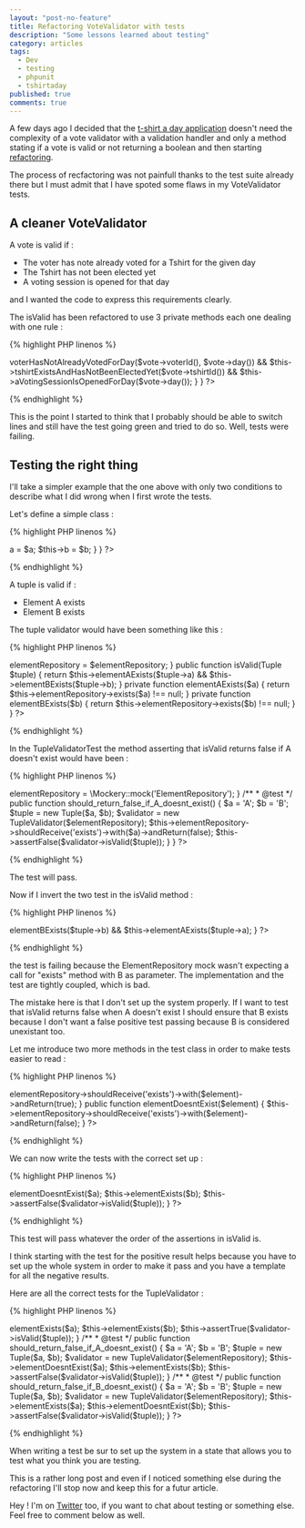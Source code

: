 ```yaml
---
layout: "post-no-feature"
title: Refactoring VoteValidator with tests
description: "Some lessons learned about testing"
category: articles
tags:
  - Dev
  - testing
  - phpunit
  - tshirtaday
published: true
comments: true
---
```


A few days ago I decided that the [t-shirt a day application](/articles/-tshirt-a-day-serie/) doesn't need the complexity of a vote validator with a validation handler and only a method stating if a vote is valid or not returning a boolean and then starting [refactoring](https://github.com/SelrahcD/tshirtaday/compare/db07728ab8ca5142ce1ed73d7ffbeb3fcdc9f8ca...b9c1b02fea17059baa69f9c6b85c280684fe82d6).

The process of recfactoring was not painfull thanks to the test suite already there but I must admit that I have spoted some flaws in my VoteValidator tests.

## A cleaner VoteValidator

A vote is valid if :

* The voter has note already voted for a Tshirt for the given day
* The Tshirt has not been elected yet
* A voting session is opened for that day

and I wanted the code to express this requirements clearly.

The isValid has been refactored to use 3 private methods each one dealing with one rule :

{% highlight PHP linenos %}
<?php
class VoteValidator
{
    public function isValid(Vote $vote)
    {
        return $this->voterHasNotAlreadyVotedForDay($vote->voterId(), $vote->day())
            && $this->tshirtExistsAndHasNotBeenElectedYet($vote->tshirtId())
            && $this->aVotingSessionIsOpenedForDay($vote->day());
    }
}
?>
{% endhighlight %}

This is the point I started to think that I probably should be able to switch lines and still have the test going green and tried to do so. Well, tests were failing.

## Testing the right thing

I'll take a simpler example that the one above with only two conditions to describe what I did wrong when I first wrote the tests.

Let's define a simple class :

{% highlight PHP linenos %}
<?php
class Tuple
{
    public $a;

    public $b;

    public function __construct($a, $b)
    {
        $this->a = $a;
        $this->b = $b;
    }
}
?>
{% endhighlight %}

A tuple is valid if :

* Element A exists
* Element B exists


The tuple validator would have been something like this :

{% highlight PHP linenos %}
<?php
class TupleValidator
{
    private $elementARepository;

    public function __construct(ElementRepository $elementRepository)
    {
        $this->elementRepository = $elementRepository;
    }

    public function isValid(Tuple $tuple)
    {
        return $this->elementAExists($tuple->a)
            && $this->elementBExists($tuple->b);
    }

    private function elementAExists($a)
    {
        return $this->elementRepository->exists($a) !== null;
    }

    private function elementBExists($b)
    {
        return $this->elementRepository->exists($b) !== null;
    }
}
?>
{% endhighlight %}

In the TupleValidatorTest the method asserting that isValid returns false if A doesn't exist would have been :

{% highlight PHP linenos %}
<?php
class TupleValidatorTest
{
    private $elementRepository;

    public function setUp()
    {
        $this->elementRepository = \Mockery::mock('ElementRepository');
    }

    /**
     * @test
     */
    public function should_return_false_if_A_doesnt_exist()
    {
        $a = 'A';
        $b = 'B';

        $tuple = new Tuple($a, $b);

        $validator = new TupleValidator($elementRepository);

        $this->elementRepository->shouldReceive('exists')->with($a)->andReturn(false);

        $this->assertFalse($validator->isValid($tuple));
    }
}
?>
{% endhighlight %}

The test will pass.

Now if I invert the two test in the isValid method :

{% highlight PHP linenos %}
<?php
// TupleValidator
public function isValid(Tuple $tuple)
{
    return $this->elementBExists($tuple->b)
        && $this->elementAExists($tuple->a);
}
?>
{% endhighlight %}

the test is failing because the ElementRepository mock wasn't expecting a call for "exists" method with B as parameter.
The implementation and the test are tightly coupled, which is bad.

The mistake here is that I don't set up the system properly. If I want to test that isValid returns false when A doesn't exist I should ensure that B exists because I don't want a false positive test passing because B is considered unexistant too.

Let me introduce two more methods in the test class in order to make tests easier to read :

{% highlight PHP linenos %}
<?php
// TupleValidatorTest
public function elementExists($element)
{
    $this->elementRepository->shouldReceive('exists')->with($element)->andReturn(true);
}

public function elementDoesntExist($element)
{
    $this->elementRepository->shouldReceive('exists')->with($element)->andReturn(false);
}
?>
{% endhighlight %}

We can now write the tests with the correct set up :

{% highlight PHP linenos %}
<?php
// TupleValidatorTest
/**
 * @test
 */
public function should_return_false_if_A_doesnt_exist()
{
    $a = 'A';
    $b = 'B';

    $tuple = new Tuple($a, $b);

    $validator = new TupleValidator($elementRepository);

    $this->elementDoesntExist($a);
    $this->elementExists($b);

    $this->assertFalse($validator->isValid($tuple));
}
?>
{% endhighlight %}

This test will pass whatever the order of the assertions in isValid is.

I think starting with the test for the positive result helps because you have to set up the whole system in order to make it pass and you have a template for all the negative results.

Here are all the correct tests for the TupleValidator :

{% highlight PHP linenos %}
<?php
// TupleValidatorTest
/**
 * @test
 */
public function should_return_true_if_A_and_B_exist()
{
    $a = 'A';
    $b = 'B';

    $tuple = new Tuple($a, $b);

    $validator = new TupleValidator($elementRepository);

    $this->elementExists($a);
    $this->elementExists($b);

    $this->assertTrue($validator->isValid($tuple));
}

/**
 * @test
 */
public function should_return_false_if_A_doesnt_exist()
{
    $a = 'A';
    $b = 'B';

    $tuple = new Tuple($a, $b);

    $validator = new TupleValidator($elementRepository);

    $this->elementDoesntExist($a);
    $this->elementExists($b);

    $this->assertFalse($validator->isValid($tuple));
}

/**
 * @test
 */
public function should_return_false_if_B_doesnt_exist()
{
    $a = 'A';
    $b = 'B';

    $tuple = new Tuple($a, $b);

    $validator = new TupleValidator($elementRepository);

    $this->elementExists($a);
    $this->elementDoesntExist($b);

    $this->assertFalse($validator->isValid($tuple));
}
?>
{% endhighlight %}

When writing a test be sur to set up the system in a state that allows you to test what you think you are testing.

This is a rather long post and even if I noticed something else during the refactoring I'll stop now and keep this for a futur article.

Hey ! I'm on [Twitter](https://twitter.com/selrahcd) too, if you want to chat about testing or something else. Feel free to comment below as well.
